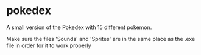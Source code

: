 # pokedex
A small version of the Pokedex with 15 different pokemon.

Make sure the files 'Sounds' and 'Sprites' are in the same place as the .exe file in
order for it to work properly
